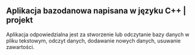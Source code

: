 ## Aplikacja bazodanowa napisana w języku C++ | projekt
Aplikacja odpowiedzialna jest za stworzenie lub odczytanie bazy danych w pliku tekstowym, odczyt danych, dodawanie nowych danych, usuwanie zawartości.  

